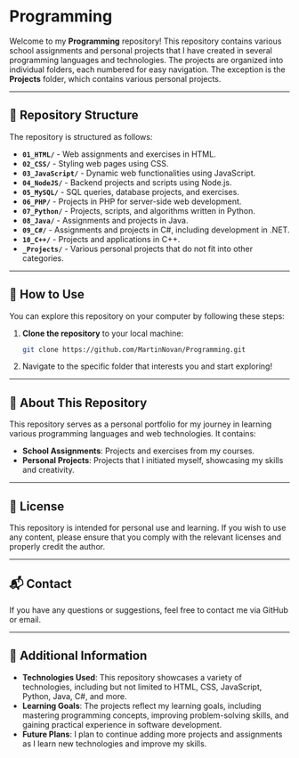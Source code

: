 # Programming

Welcome to my **Programming** repository! This repository contains various school assignments and personal projects that I have created in several programming languages and technologies. The projects are organized into individual folders, each numbered for easy navigation. The exception is the **Projects** folder, which contains various personal projects.

---

## 📂 Repository Structure

The repository is structured as follows:

- **`01_HTML/`** - Web assignments and exercises in HTML.
- **`02_CSS/`** - Styling web pages using CSS.
- **`03_JavaScript/`** - Dynamic web functionalities using JavaScript.
- **`04_NodeJS/`** - Backend projects and scripts using Node.js.
- **`05_MySQL/`** - SQL queries, database projects, and exercises.
- **`06_PHP/`** - Projects in PHP for server-side web development.
- **`07_Python/`** - Projects, scripts, and algorithms written in Python.
- **`08_Java/`** - Assignments and projects in Java.
- **`09_C#/`** - Assignments and projects in C#, including development in .NET.
- **`10_C++/`** - Projects and applications in C++.
- **`_Projects/`** - Various personal projects that do not fit into other categories.

---

## 🚀 How to Use

You can explore this repository on your computer by following these steps:

1. **Clone the repository** to your local machine:
    ```bash
    git clone https://github.com/MartinNovan/Programming.git
    ```

2. Navigate to the specific folder that interests you and start exploring!

---

## 📝 About This Repository

This repository serves as a personal portfolio for my journey in learning various programming languages and web technologies. It contains:

- **School Assignments**: Projects and exercises from my courses.
- **Personal Projects**: Projects that I initiated myself, showcasing my skills and creativity.

---

## 📄 License

This repository is intended for personal use and learning. If you wish to use any content, please ensure that you comply with the relevant licenses and properly credit the author.

---

## 📬 Contact

If you have any questions or suggestions, feel free to contact me via GitHub or email.

---

## 🌟 Additional Information

- **Technologies Used**: This repository showcases a variety of technologies, including but not limited to HTML, CSS, JavaScript, Python, Java, C#, and more.
- **Learning Goals**: The projects reflect my learning goals, including mastering programming concepts, improving problem-solving skills, and gaining practical experience in software development.
- **Future Plans**: I plan to continue adding more projects and assignments as I learn new technologies and improve my skills.
